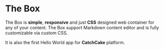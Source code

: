 # The Box

The Box is **simple**, **responsive** and just **CSS** designed web container for any of your content. The Box support Markdown content editor and is fully customizable via custom CSS. 

It is also the first Hello World app for **CatchCake** platform.